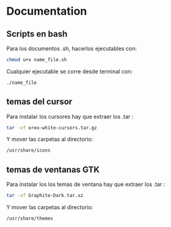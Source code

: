 #   Documentation

##  Scripts en bash

Para los documentos .sh, hacerlos ejecutables con:
```sh
chmod u+x name_file.sh
```

Cualquier ejecutable se corre desde terminal con:
```sh
./name_file
```


##  temas del cursor

Para instalar los cursores hay que extraer los .tar : 
```sh
tar -xf oreo-white-cursors.tar.gz
```

Y mover las carpetas al directorio:
```sh
/usr/share/icons
```

##  temas de ventanas GTK

Para instalar los los temas de ventana hay que extraer los .tar : 
```sh
tar -xf Graphite-Dark.tar.xz
```
Y mover las carpetas al directorio:

```sh
/usr/share/themes
```



